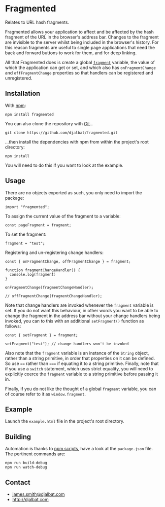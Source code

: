 # Fragmented

Relates to URL hash fragments.

Fragmented allows your application to affect and be affected by the hash fragment of the URL in the browser's address bar. Changes to the fragment are invisible to the server whilst being included in the browser's history. For this reason fragments are useful to single page applications that need the back and forward buttons to work for them, and for deep linking.

All that Fragmented does is create a global [`fragment`](https://github.com/djalbat/Fragmented/blob/master/es6/fragmented.js) variable, the value of which the application can get or set, and which also has `onFragmentChange` and `offFragmentChange` properties so that handlers can be registered and unregistered.

## Installation

With [npm](https://www.npmjs.com/):

    npm install fragmented

You can also clone the repository with [Git](https://git-scm.com/)...

    git clone https://github.com/djalbat/fragmented.git

...then install the dependencies with npm from within the project's root directory:

    npm install

You will need to do this if you want to look at the example.

## Usage

There are no objects exported as such, you only need to import the package:

```
import "fragmented";
```

To assign the current value of the fragment to a variable:

```
const pageFragment = fragment;
```

To set the fragment:

```
fragment = "test";
```

Registering and un-registering change handlers:

```
const { onFragmentChange, offFragmentChange } = fragment;

function fragmentChangeHandler() {
  console.log(fragment)
}

onFragmentChange(fragmentChangeHandler);

// offFragmentChange(fragmentChangeHandler);
```

Note that change handlers are invoked whenever the `fragment` variable is set. If you do not want this behaviour, in other words you want to be able to change the fragment in the address bar without your change handlers being invoked, you can to this with an additional `setFragment()` function as follows:

```
const { setFragment } = fragment;

setFragment("test"); // change handlers won't be invoked
```

Also note that the `fragment` variable is an instance of the `String` object, rather than a string primitive, in order that properties on it can be defined. So use `==` rather than `===` if equating it to a string primitive. Finally, note that if you use a `switch` statement, which uses strict equality, you will need to explicitly coerce the `fragment` variable to a string primitive before passing it in.

Finally, if you do not like the thought of a global `fragment` variable, you can of course refer to it as `window.fragment`.

## Example

Launch the `example.html` file in the project's root directory.

## Building

Automation is thanks to [npm scripts](https://docs.npmjs.com/misc/scripts), have a look at the `package.json` file. The pertinent commands are:

    npm run build-debug
    npm run watch-debug

## Contact

- james.smith@djalbat.com
- http://djalbat.com
